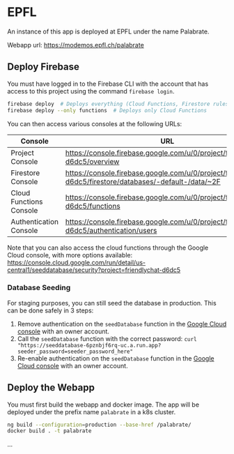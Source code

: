 # EPFL

An instance of this app is deployed at EPFL under the name Palabrate.

Webapp url: https://modemos.epfl.ch/palabrate

## Deploy Firebase

You must have logged in to the Firebase CLI with the account that has access to this project using the command `firebase login`.

```bash
firebase deploy  # Deploys everything (Cloud Functions, Firestore rules)
firebase deploy --only functions  # Deploys only Cloud Functions
```

You can then access various consoles at the following URLs:

| Console                 | URL                                                                                                       |
| ----------------------- | --------------------------------------------------------------------------------------------------------- |
| Project Console         | https://console.firebase.google.com/u/0/project/friendlychat-d6dc5/overview                               |
| Firestore Console       | https://console.firebase.google.com/u/0/project/friendlychat-d6dc5/firestore/databases/-default-/data/~2F |
| Cloud Functions Console | https://console.firebase.google.com/u/0/project/friendlychat-d6dc5/functions                              |
| Authentication Console  | https://console.firebase.google.com/u/0/project/friendlychat-d6dc5/authentication/users                   |

Note that you can also access the cloud functions through the Google Cloud console, with more options available:
https://console.cloud.google.com/run/detail/us-central1/seeddatabase/security?project=friendlychat-d6dc5

### Database Seeding

For staging purposes, you can still seed the database in production. This can be done safely in 3 steps:

1. Remove authentication on the `seedDatabase` function in the [Google Cloud console](https://console.cloud.google.com/run/detail/us-central1/seeddatabase/security?project=friendlychat-d6dc5&authuser=4) with an owner account.
2. Call the `seedDatabase` function with the correct password: `curl "https://seeddatabase-6pznbjf6rq-uc.a.run.app?seeder_password=seeder_password_here"`
3. Re-enable authentication on the `seedDatabase` function in the [Google Cloud console](https://console.cloud.google.com/run/detail/us-central1/seeddatabase/security?project=friendlychat-d6dc5&authuser=4) with an owner account.

## Deploy the Webapp

You must first build the webapp and docker image.
The app will be deployed under the prefix name `palabrate` in a k8s cluster.

```bash
ng build --configuration=production --base-href /palabrate/
docker build . -t palabrate
```

...
